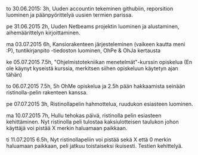 to 30.06.2015: 3h, Uuden accountin tekeminen githubiin, reporsition luominen ja päänpyörittelyä uusien termien parissa.

pe 31.06.2015 2h, Uuden Netbeams projektin luominen ja alustaminen, aihemäärittelyn kirjoittaminen.

ma 03.07.2015 6h, Kansiorakenteen järjesteleminen (vaikeen kautta meni :P), tuntikirjanpito -tiedoston luominen, OhPe & OhJa kertausta

ke 05.07.2015 7.5h, "Ohjelmistotekniikan menetelmät"-kurssin opiskelua (En ole käynyt kyseistä kurssia, merkitsen siihen opiskeluun käytetyn ajan tähän)

to 06.07.2015 7.5h, 5h OhMe opiskelua ja 2.5h pään hakkaamista seinään ristinolla-pelin rakenteen kanssa. 

pe 07.07.2015 3h, Ristinollapelin hahmottelua, ruudukon esiasteen luominen.

ma 10.07.2015 7h, Hullu tehokas päivä, ristinolla pelin esiasteen kehittäminen. Nyt ristinolla peli tulostaa kaksiulotteisen taulukon johon käyttäjä voi pistää X merkin haluamaan paikkaan.

ti 11.07.2015 6.5h, Nyt ristinollapeliin voi pistää sekä X että 0 merkin haluamaan paikkaan, peli jatkuu toistaiseksi ikuisesti. Testien kehittelyä.
